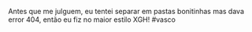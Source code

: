 Antes que me julguem, eu tentei separar em pastas bonitinhas mas dava error 404, então eu fiz no maior estilo XGH!
#vasco
